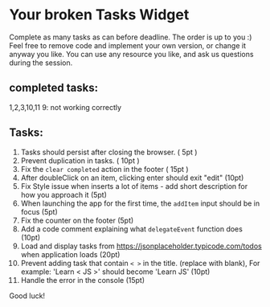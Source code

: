 # Your broken Tasks Widget
Complete as many tasks as can before deadline.
The order is up to you :)
Feel free to remove code and implement your own version, or change it anyway you like.
You can use any resource you like, and ask us questions during the session. 

## completed tasks:
1,2,3,10,11 
9: not working correctly

## Tasks:
1.  Tasks should persist after closing the browser. ( 5pt )
2.  Prevent duplication in tasks. ( 10pt )
3.  Fix the `clear completed` action in the footer ( 15pt )
4.  After doubleClick on an item, clicking enter should exit "edit" (10pt)
5.  Fix Style issue when inserts a lot of items - add short description for how you approach it (5pt)
6.  When launching the app for the first time, the `addItem` input should be in focus (5pt)
7.  Fix the counter on the footer (5pt)
8.  Add a code comment explaining what `delegateEvent` function does (10pt)
9.  Load and display tasks from https://jsonplaceholder.typicode.com/todos when application loads (20pt)
10. Prevent adding task that contain `< >` in the title. (replace with blank), For example: 'Learn < JS >' should become 'Learn JS' (10pt) 
11. Handle the error in the console (15pt)

Good luck! 
